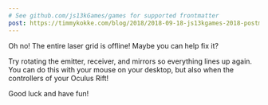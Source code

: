 ```yaml
---
# See github.com/js13kGames/games for supported frontmatter
post: https://timmykokke.com/blog/2018/2018-09-18-js13kgames-2018-postmortem
---
```

Oh no! The entire laser grid is offline! Maybe you can help fix it? 

Try rotating the emitter, receiver, and mirrors so everything lines up again. You can do this with your mouse on your desktop, but also when the controllers of your Oculus Rift!

Good luck and have fun!